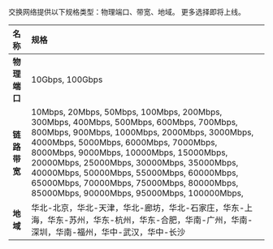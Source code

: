 交换网络提供以下规格类型：物理端口、带宽、地域。
更多选择即将上线。

|**名称**|**规格**|
|:--- |:--- |
|**物理端口**| 10Gbps, 100Gbps |
|**链路带宽**| 10Mbps, 20Mbps, 50Mbps, 100Mbps, 200Mbps, 300Mbps, 400Mbps, 500Mbps, 600Mbps, 700Mbps, 800Mbps, 900Mbps, 1000Mbps, 2000Mbps, 3000Mbps, 4000Mbps, 5000Mbps, 6000Mbps, 7000Mbps, 8000Mbps, 9000Mbps, 10000Mbps, 15000Mbps, 20000Mbps, 25000Mbps, 30000Mbps, 35000Mbps, 40000Mbps, 50000Mbps, 55000Mbps, 60000Mbps, 65000Mbps, 70000Mbps, 75000Mbps, 80000Mbps, 85000Mbps, 90000Mbps, 95000Mbps, 100000Mbps, |
|**地域**| 华北-北京，华北-天津，华北-廊坊，华北-石家庄，华东-上海，华东-苏州，华东-杭州，华东-合肥，华南-广州，华南-深圳，华南-福州，华中-武汉，华中-长沙|
